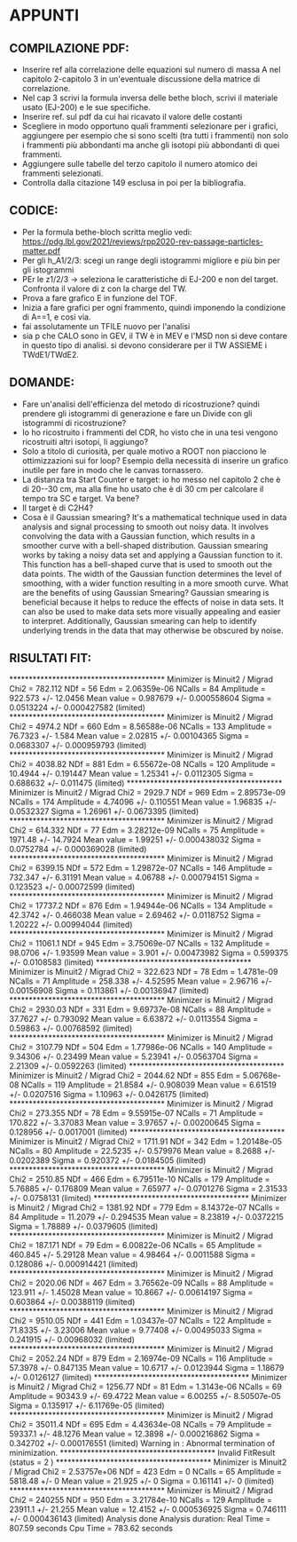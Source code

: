 # APPUNTI

## COMPILAZIONE PDF:

- Inserire ref alla correlazione delle equazioni sul numero di massa A nel capitolo 2-capitolo 3 in un'eventuale discussione della matrice di correlazione.
- Nel cap 3 scrivi la formula inversa delle bethe bloch, scrivi il materiale usato (EJ-200) e le sue specifiche.
- Inserire ref. sul pdf da cui hai ricavato il valore delle costanti
- Scegliere in modo opportuno quali frammenti selezionare per i grafici, aggiungere per esempio che si sono scelti (tra tutti i frammenti) non solo i frammenti più abbondanti ma anche gli isotopi più abbondanti di quei frammenti.
- Aggiungere sulle tabelle del terzo capitolo il numero atomico dei frammenti selezionati.
- Controlla dalla citazione 149 esclusa in poi per la bibliografia.

## CODICE:

- Per la formula bethe-bloch scritta meglio vedi: https://pdg.lbl.gov/2021/reviews/rpp2020-rev-passage-particles-matter.pdf
- Per gli h_A1/2/3: scegi un range degli istogrammi migliore e più bin per gli istogrammi
- PEr le z1/2/3 -> seleziona le caratteristiche di EJ-200 e non del target. Confronta il valore di z con la charge del TW.
- Prova a fare grafico E in funzione del TOF.
- Inizia a fare grafici per ogni frammento, quindi imponendo la condizione di A==1, e così via.
- fai assolutamente un TFILE nuovo per l'analisi
- sia p che CALO sono in GEV, il TW è in MEV e l'MSD non si deve contare in questo tipo di analisi. si devono considerare per il TW ASSIEME i TWdE1/TWdE2.

## DOMANDE:

- Fare un'analisi dell'efficienza del metodo di ricostruzione? quindi prendere gli istogrammi di generazione e fare un Divide con gli istogrammi di ricostruzione?
- Io ho ricostruito i frammenti del CDR, ho visto che in una tesi vengono ricostruiti altri isotopi, li aggiungo?
- Solo a titolo di curiosità, per quale motivo a ROOT non piacciono le ottimizzazioni sui for loop? Esempio della necessità di inserire un grafico inutile per fare in modo che le canvas tornassero.
- La distanza tra Start Counter e target: io ho messo nel capitolo 2 che è di 20--30 cm, ma alla fine ho usato che è di 30 cm per calcolare il tempo tra SC e target. Va bene?
- Il target è di C2H4?
- Cosa è il Gaussian smearing? It's a mathematical technique used in data analysis and signal processing to smooth out noisy data. It involves convolving the data with a Gaussian function, which results in a smoother curve with a bell-shaped distribution. Gaussian smearing works by taking a noisy data set and applying a Gaussian function to it. This function has a bell-shaped curve that is used to smooth out the data points. The width of the Gaussian function determines the level of smoothing, with a wider function resulting in a more smooth curve. What are the benefits of using Gaussian Smearing? Gaussian smearing is beneficial because it helps to reduce the effects of noise in data sets. It can also be used to make data sets more visually appealing and easier to interpret. Additionally, Gaussian smearing can help to identify underlying trends in the data that may otherwise be obscured by noise.

## RISULTATI FIT:

****************************************                                                                                Minimizer is Minuit2 / Migrad                                                                                           Chi2                      =      782.112                                                                                NDf                       =           56                                                                                Edm                       =  2.06359e-06                                                                                NCalls                    =           84                                                                                Amplitude                 =      922.573   +/-   12.0456                                                                Mean value                =     0.987679   +/-   0.000558604                                                            Sigma                     =    0.0513224   +/-   0.000427582     (limited)                                              ****************************************                                                                                Minimizer is Minuit2 / Migrad                                                                                           Chi2                      =       4974.2                                                                                NDf                       =          660                                                                                Edm                       =  8.56588e-06                                                                                NCalls                    =          133                                                                                Amplitude                 =      76.7323   +/-   1.584                                                                  Mean value                =      2.02815   +/-   0.00104365                                                             Sigma                     =    0.0683307   +/-   0.000959793     (limited)                                              ****************************************                                                                                Minimizer is Minuit2 / Migrad                                                                                           Chi2                      =      4038.82                                                                                NDf                       =          881                                                                                Edm                       =  6.55672e-08                                                                                NCalls                    =          120                                                                                Amplitude                 =      10.4944   +/-   0.191447                                                               Mean value                =      1.25341   +/-   0.0112305                                                              Sigma                     =     0.688632   +/-   0.011475        (limited)                                              ****************************************                                                                                Minimizer is Minuit2 / Migrad                                                                                           Chi2                      =       2929.7                                                                                NDf                       =          969                                                                                Edm                       =  2.89573e-09                                                                                NCalls                    =          174                                                                                Amplitude                 =      4.74096   +/-   0.110551                                                               Mean value                =      1.96835   +/-   0.0532327                                                              Sigma                     =      1.26961   +/-   0.0673395       (limited)                                              ****************************************                                                                                Minimizer is Minuit2 / Migrad                                                                                           Chi2                      =      614.332                                                                                NDf                       =           77                                                                                Edm                       =  3.28212e-09                                                                                NCalls                    =           75                                                                                Amplitude                 =      1971.48   +/-   14.7924                                                                Mean value                =      1.99251   +/-   0.000438032                                                            Sigma                     =    0.0752784   +/-   0.000369028     (limited)                                              ****************************************                                                                                Minimizer is Minuit2 / Migrad                                                                                           Chi2                      =      6399.15                                                                                NDf                       =          572                                                                                Edm                       =  1.29872e-07                                                                                NCalls                    =          146                                                                                Amplitude                 =      732.347   +/-   6.31191                                                                Mean value                =      4.06788   +/-   0.000794151                                                            Sigma                     =     0.123523   +/-   0.00072599      (limited)                                              ****************************************                                                                                Minimizer is Minuit2 / Migrad                                                                                           Chi2                      =      17737.2                                                                                NDf                       =          876                                                                                Edm                       =  1.94944e-06                                                                                NCalls                    =          134                                                                                Amplitude                 =      42.3742   +/-   0.466038                                                               Mean value                =      2.69462   +/-   0.0118752                                                              Sigma                     =      1.20222   +/-   0.00994044      (limited)                                              ****************************************                                                                                Minimizer is Minuit2 / Migrad                                                                                           Chi2                      =      11061.1                                                                                NDf                       =          945                                                                                Edm                       =  3.75069e-07                                                                                NCalls                    =          132                                                                                Amplitude                 =      98.0706   +/-   1.93599                                                                Mean value                =        3.901   +/-   0.00473982                                                             Sigma                     =     0.599375   +/-   0.0108583       (limited)                                              ****************************************                                                                                Minimizer is Minuit2 / Migrad                                                                                           Chi2                      =      322.623                                                                                NDf                       =           78                                                                                Edm                       =   1.4781e-09                                                                                NCalls                    =           71                                                                                Amplitude                 =      258.338   +/-   4.52595                                                                Mean value                =      2.96716   +/-   0.00156908                                                             Sigma                     =     0.113861   +/-   0.00136947      (limited)                                              ****************************************                                                                                Minimizer is Minuit2 / Migrad                                                                                           Chi2                      =      2930.03                                                                                NDf                       =          331                                                                                Edm                       =  9.69737e-08                                                                                NCalls                    =           88                                                                                Amplitude                 =      37.7627   +/-   0.793092                                                               Mean value                =      6.63872   +/-   0.0113554                                                              Sigma                     =      0.59863   +/-   0.00768592      (limited)                                              ****************************************                                                                                Minimizer is Minuit2 / Migrad                                                                                           Chi2                      =      3107.79                                                                                NDf                       =          504                                                                                Edm                       =  1.77986e-06                                                                                NCalls                    =          140                                                                                Amplitude                 =      9.34306   +/-   0.23499                                                                Mean value                =      5.23941   +/-   0.0563704                                                              Sigma                     =      2.21309   +/-   0.0592263       (limited)                                              ****************************************                                                                                Minimizer is Minuit2 / Migrad                                                                                           Chi2                      =      2044.62                                                                                NDf                       =          855                                                                                Edm                       =  5.06768e-08                                                                                NCalls                    =          119                                                                                Amplitude                 =      21.8584   +/-   0.908039                                                               Mean value                =      6.61519   +/-   0.0207516                                                              Sigma                     =      1.10963   +/-   0.0426175       (limited)                                              ****************************************                                                                                Minimizer is Minuit2 / Migrad                                                                                           Chi2                      =      273.355                                                                                NDf                       =           78                                                                                Edm                       =  9.55915e-07                                                                                NCalls                    =           71                                                                                Amplitude                 =      170.822   +/-   3.37083                                                                Mean value                =      3.97657   +/-   0.00200645                                                             Sigma                     =     0.128956   +/-   0.0017001       (limited)                                              ****************************************                                                                                Minimizer is Minuit2 / Migrad                                                                                           Chi2                      =      1711.91                                                                                NDf                       =          342                                                                                Edm                       =  1.20148e-05                                                                                NCalls                    =           80                                                                                Amplitude                 =      22.5235   +/-   0.579976                                                               Mean value                =       8.2688   +/-   0.0202389                                                              Sigma                     =     0.920372   +/-   0.0184505       (limited)                                              ****************************************                                                                                Minimizer is Minuit2 / Migrad                                                                                           Chi2                      =      2510.85                                                                                NDf                       =          466                                                                                Edm                       =  6.79511e-10                                                                                NCalls                    =          179                                                                                Amplitude                 =      5.76885   +/-   0.176809                                                               Mean value                =      7.65977   +/-   0.0701276                                                              Sigma                     =      2.31533   +/-   0.0758131       (limited)                                              ****************************************                                                                                Minimizer is Minuit2 / Migrad                                                                                           Chi2                      =      1381.92                                                                                NDf                       =          779                                                                                Edm                       =  8.14372e-07                                                                                NCalls                    =           84                                                                                Amplitude                 =      11.2079   +/-   0.294535                                                               Mean value                =      8.23819   +/-   0.0372215                                                              Sigma                     =      1.78889   +/-   0.0379605       (limited)                                              ****************************************                                                                                Minimizer is Minuit2 / Migrad                                                                                           Chi2                      =      187.171                                                                                NDf                       =           79                                                                                Edm                       =  6.00822e-06                                                                                NCalls                    =           65                                                                                Amplitude                 =      460.845   +/-   5.29128                                                                Mean value                =      4.98464   +/-   0.0011588                                                              Sigma                     =     0.128086   +/-   0.000914421     (limited)                                              ****************************************                                                                                Minimizer is Minuit2 / Migrad                                                                                           Chi2                      =      2020.06                                                                                NDf                       =          467                                                                                Edm                       =  3.76562e-09                                                                                NCalls                    =           88                                                                                Amplitude                 =      123.911   +/-   1.45028                                                                Mean value                =      10.8667   +/-   0.00614197                                                             Sigma                     =     0.603864   +/-   0.00388119      (limited)                                              ****************************************                                                                                Minimizer is Minuit2 / Migrad                                                                                           Chi2                      =      9510.05                                                                                NDf                       =          441                                                                                Edm                       =  1.03437e-07                                                                                NCalls                    =          122                                                                                Amplitude                 =      71.8335   +/-   3.23006                                                                Mean value                =      9.77408   +/-   0.00495033                                                             Sigma                     =     0.241915   +/-   0.00968032      (limited)                                              ****************************************                                                                                Minimizer is Minuit2 / Migrad                                                                                           Chi2                      =      2052.24                                                                                NDf                       =          879                                                                                Edm                       =  2.16974e-09                                                                                NCalls                    =          116                                                                                Amplitude                 =      57.3978   +/-   0.847135                                                               Mean value                =      10.6717   +/-   0.0123944                                                              Sigma                     =      1.18679   +/-   0.0126127       (limited)                                              ****************************************                                                                                Minimizer is Minuit2 / Migrad                                                                                           Chi2                      =      1256.77                                                                                NDf                       =           81                                                                                Edm                       =   1.3143e-06                                                                                NCalls                    =           69                                                                                Amplitude                 =      90343.9   +/-   69.4722                                                                Mean value                =      6.00255   +/-   8.50507e-05                                                            Sigma                     =     0.135917   +/-   6.11769e-05     (limited)                                              ****************************************                                                                                Minimizer is Minuit2 / Migrad                                                                                           Chi2                      =      35011.4                                                                                NDf                       =          695                                                                                Edm                       =  4.43634e-08                                                                                NCalls                    =           79                                                                                Amplitude                 =      59337.1   +/-   48.1276                                                                Mean value                =      12.3898   +/-   0.000216862                                                            Sigma                     =     0.342702   +/-   0.000176551     (limited)                                              Warning in <Fit>: Abnormal termination of minimization.                                                                 ****************************************                                                                                         Invalid FitResult  (status = 2 )                                                                               ****************************************                                                                                Minimizer is Minuit2 / Migrad                                                                                           Chi2                      =  2.53757e+06                                                                                NDf                       =          423                                                                                Edm                       =            0                                                                                NCalls                    =           65                                                                                Amplitude                 =      5818.48   +/-   0                                                                      Mean value                =       21.925   +/-   0                                                                      Sigma                     =     0.161141   +/-   0               (limited)                                              ****************************************                                                                                Minimizer is Minuit2 / Migrad                                                                                           Chi2                      =       240255                                                                                NDf                       =          950                                                                                Edm                       =  3.21784e-10                                                                                NCalls                    =          129                                                                                Amplitude                 =      23911.1   +/-   21.255                                                                 Mean value                =      12.4152   +/-   0.000536925                                                            Sigma                     =     0.746111   +/-   0.000436143     (limited)                                              Analysis done                                                                                                           Analysis duration: Real Time = 807.59 seconds Cpu Time = 783.62 seconds
